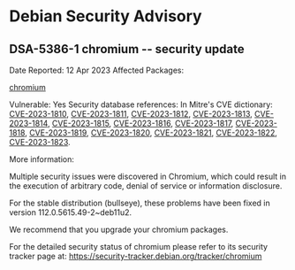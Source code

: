
Debian Security Advisory
========================


DSA-5386-1 chromium -- security update
--------------------------------------



Date Reported:
12 Apr 2023
Affected Packages:

[chromium](https://packages.debian.org/src:chromium)

Vulnerable:
Yes
Security database references:
In Mitre's CVE dictionary: [CVE-2023-1810](https://security-tracker.debian.org/tracker/CVE-2023-1810), [CVE-2023-1811](https://security-tracker.debian.org/tracker/CVE-2023-1811), [CVE-2023-1812](https://security-tracker.debian.org/tracker/CVE-2023-1812), [CVE-2023-1813](https://security-tracker.debian.org/tracker/CVE-2023-1813), [CVE-2023-1814](https://security-tracker.debian.org/tracker/CVE-2023-1814), [CVE-2023-1815](https://security-tracker.debian.org/tracker/CVE-2023-1815), [CVE-2023-1816](https://security-tracker.debian.org/tracker/CVE-2023-1816), [CVE-2023-1817](https://security-tracker.debian.org/tracker/CVE-2023-1817), [CVE-2023-1818](https://security-tracker.debian.org/tracker/CVE-2023-1818), [CVE-2023-1819](https://security-tracker.debian.org/tracker/CVE-2023-1819), [CVE-2023-1820](https://security-tracker.debian.org/tracker/CVE-2023-1820), [CVE-2023-1821](https://security-tracker.debian.org/tracker/CVE-2023-1821), [CVE-2023-1822](https://security-tracker.debian.org/tracker/CVE-2023-1822), [CVE-2023-1823](https://security-tracker.debian.org/tracker/CVE-2023-1823).  

More information:

Multiple security issues were discovered in Chromium, which could result
in the execution of arbitrary code, denial of service or information
disclosure.


For the stable distribution (bullseye), these problems have been fixed in
version 112.0.5615.49-2~deb11u2.


We recommend that you upgrade your chromium packages.


For the detailed security status of chromium please refer to
its security tracker page at:
<https://security-tracker.debian.org/tracker/chromium>





